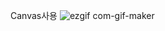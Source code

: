 Canvas사용
![ezgif com-gif-maker](https://user-images.githubusercontent.com/86187456/204122187-29d41022-e30d-4951-818c-c991351c137b.gif)
